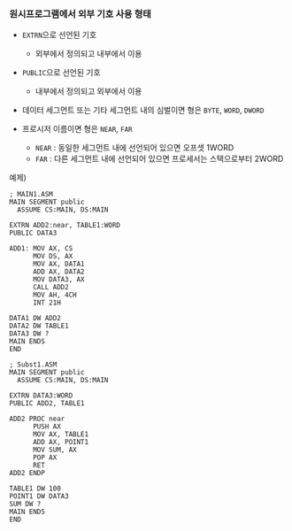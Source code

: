 ### 원시프로그램에서 외부 기호 사용 형태
- ```EXTRN```으로 선언된 기호
  - 외부에서 정의되고 내부에서 이용
- ```PUBLIC```으로 선언된 기호
  - 내부에서 정의되고 외부에서 이용
  

- 데이터 세그먼트 또는 기타 세그먼트 내의 심벌이면 형은 ```BYTE```, ```WORD```, ```DWORD```
- 프로시저 이름이면 형은 ```NEAR```, ```FAR```
  - ```NEAR``` : 동일한 세그먼트 내에 선언되어 있으면 오프셋 1WORD
  - ```FAR``` : 다른 세그먼트 내에 선언되어 있으면 프로세서는 스택으로부터 2WORD

예제)
```assembly
; MAIN1.ASM
MAIN SEGMENT public
  ASSUME CS:MAIN, DS:MAIN
  
EXTRN ADD2:near, TABLE1:WORD
PUBLIC DATA3

ADD1: MOV AX, CS 
      MOV DS, AX
      MOV AX, DATA1 
      ADD AX, DATA2 
      MOV DATA3, AX 
      CALL ADD2
      MOV AH, 4CH 
      INT 21H
      
DATA1 DW ADD2 
DATA2 DW TABLE1 
DATA3 DW ? 
MAIN ENDS
END
```
```assembly
; Subst1.ASM
MAIN SEGMENT public
  ASSUME CS:MAIN, DS:MAIN

EXTRN DATA3:WORD 
PUBLIC ADD2, TABLE1

ADD2 PROC near 
      PUSH AX
      MOV AX, TABLE1
      ADD AX, POINT1
      MOV SUM, AX
      POP AX
      RET
ADD2 ENDP

TABLE1 DW 100
POINT1 DW DATA3
SUM DW ? 
MAIN ENDS
END
```